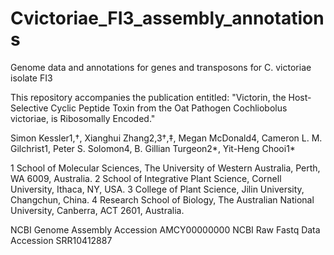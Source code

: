 # Cvictoriae_FI3_assembly_annotations
Genome data and annotations for genes and transposons for C. victoriae isolate FI3

This repository accompanies the publication entitled:
"Victorin, the Host-Selective Cyclic Peptide Toxin from the Oat Pathogen Cochliobolus victoriae, is Ribosomally Encoded."

Simon Kessler1,†, Xianghui Zhang2,3†,‡, Megan McDonald4, Cameron L. M. Gilchrist1,
Peter S. Solomon4, B. Gillian Turgeon2*, Yit-Heng Chooi1*

1 School of Molecular Sciences, The University of Western Australia, Perth, WA 6009, Australia.
2 School of Integrative Plant Science, Cornell University, Ithaca, NY, USA. 
3 College of Plant Science, Jilin University, Changchun, China.
4 Research School of Biology, The Australian National University, Canberra, ACT 2601, Australia. 

NCBI Genome Assembly Accession AMCY00000000
NCBI Raw Fastq Data Accession SRR10412887
